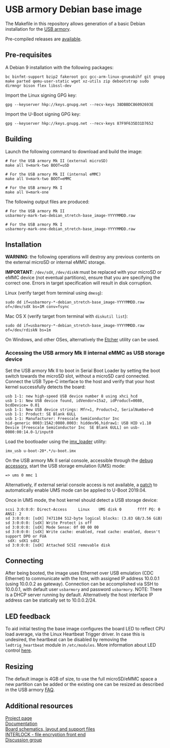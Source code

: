 # USB armory Debian base image

The Makefile in this repository allows generation of a basic Debian
installation for the [USB armory](https://github.com/inversepath/usbarmory).

Pre-compiled releases are [available](https://github.com/inversepath/usbarmory-debian-base_image/releases).

## Pre-requisites

A Debian 9 installation with the following packages:

```
bc binfmt-support bzip2 fakeroot gcc gcc-arm-linux-gnueabihf git gnupg make parted qemu-user-static wget xz-utils zip debootstrap sudo dirmngr bison flex libssl-dev
```

Import the Linux signing GPG key:
```
gpg --keyserver hkp://keys.gnupg.net --recv-keys 38DBBDC86092693E
```

Import the U-Boot signing GPG key:
```
gpg --keyserver hkp://keys.gnupg.net --recv-keys 87F9F635D31D7652
```

## Building

Launch the following command to download and build the image:

```
# For the USB armory Mk II (external microSD)
make all V=mark-two BOOT=uSD

# For the USB armory Mk II (internal eMMC)
make all V=mark-two BOOT=eMMC

# For the USB armory Mk I
make all V=mark-one
```

The following output files are produced:

```
# For the USB armory Mk II
usbarmory-mark-two-debian_stretch-base_image-YYYYMMDD.raw

# For the USB armory Mk I
usbarmory-mark-one-debian_stretch-base_image-YYYYMMDD.raw
```

## Installation

**WARNING**: the following operations will destroy any previous contents on the
external microSD or internal eMMC storage.

**IMPORTANT**: `/dev/sdX`, `/dev/diskN` must be replaced with your microSD or
eMMC device (not eventual partitions), ensure that you are specifying the
correct one. Errors in target specification will result in disk corruption.

Linux (verify target from terminal using `dmesg`):
```
sudo dd if=usbarmory-*-debian_stretch-base_image-YYYYMMDD.raw of=/dev/sdX bs=1M conv=fsync
```

Mac OS X (verify target from terminal with `diskutil list`):
```
sudo dd if=usbarmory-*-debian_stretch-base_image-YYYYMMDD.raw of=/dev/rdiskN bs=1m
```

On Windows, and other OSes, alternatively the [Etcher](https://etcher.io)
utility can be used.

### Accessing the USB armory Mk II internal eMMC as USB storage device

Set the USB armory Mk II to boot in Serial Boot Loader by setting the boot
switch towards the microSD slot, without a microSD card connected. Connect the
USB Type-C interface to the host and verify that your host kernel successfully
detects the board:

```
usb 1-1: new high-speed USB device number 8 using xhci_hcd
usb 1-1: New USB device found, idVendor=15a2, idProduct=0080, bcdDevice= 0.01
usb 1-1: New USB device strings: Mfr=1, Product=2, SerialNumber=0
usb 1-1: Product: SE Blank 6ULL
usb 1-1: Manufacturer: Freescale SemiConductor Inc 
hid-generic 0003:15A2:0080.0003: hiddev96,hidraw1: USB HID v1.10 Device [Freescale SemiConductor Inc  SE Blank 6ULL] on usb-0000:00:14.0-1/input0
```

Load the bootloader using the [imx_loader](https://github.com/boundarydevices/imx_usb_loader) utility:

```
imx_usb u-boot-20*.*/u-boot.imx
```

On the USB armory Mk II serial console, accessible through the
[debug accessory](https://github.com/inversepath/usbarmory/tree/master/hardware/mark-two-debug-accessory),
start the USB storage emulation (UMS) mode:

```
=> ums 0 mmc 1
```

Alternatively, if external serial console access is not available, a
[patch](https://github.com/inversepath/usbarmory/tree/master/software/u-boot/0001-USB-armory-mark-two-alpha-UMS.patch)
to automatically enable UMS mode can be applied to U-Boot 2019.04.

Once in UMS mode, the host kernel should detect a USB storage device:

```
scsi 3:0:0:0: Direct-Access     Linux    UMS disk 0       ffff PQ: 0 ANSI: 2
sd 3:0:0:0: [sdX] 7471104 512-byte logical blocks: (3.83 GB/3.56 GiB)
sd 3:0:0:0: [sdX] Write Protect is off
sd 3:0:0:0: [sdX] Mode Sense: 0f 00 00 00
sd 3:0:0:0: [sdX] Write cache: enabled, read cache: enabled, doesn't support DPO or FUA
 sdX: sdX1 sdX2
sd 3:0:0:0: [sdX] Attached SCSI removable disk
```

## Connecting

After being booted, the image uses Ethernet over USB emulation (CDC Ethernet)
to communicate with the host, with assigned IP address 10.0.0.1 (using 10.0.0.2
as gateway). Connection can be accomplished via SSH to 10.0.0.1, with default
user `usbarmory` and password `usbarmory`. NOTE: There is a DHCP server running
by default. Alternatively the host interface IP address can be statically set
to 10.0.0.2/24.

## LED feedback

To aid initial testing the base image configures the board LED to reflect CPU
load average, via the Linux Heartbeat Trigger driver. In case this is
undesired, the heartbeat can be disabled by removing the `ledtrig_heartbeat`
module in `/etc/modules`. More information about LED control
[here](https://github.com/inversepath/usbarmory/wiki/GPIOs#led-control).

## Resizing

The default image is 4GB of size, to use the full microSD/eMMC space a new partition
can be added or the existing one can be resized as described in the USB armory
[FAQ](https://github.com/inversepath/usbarmory/wiki/Frequently-Asked-Questions-(FAQ)).

## Additional resources

[Project page](https://inversepath.com/usbarmory)  
[Documentation](https://github.com/inversepath/usbarmory/wiki)  
[Board schematics, layout and support files](https://github.com/inversepath/usbarmory)  
[INTERLOCK - file encryption front end](https://github.com/inversepath/interlock)  
[Discussion group](https://groups.google.com/d/forum/usbarmory)  
